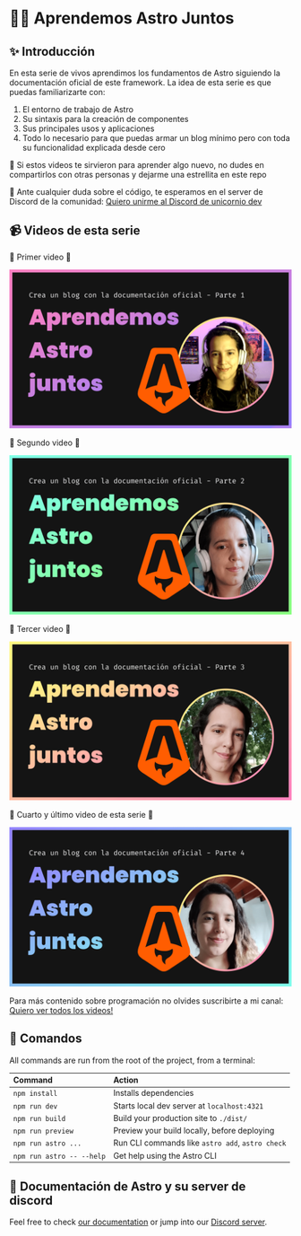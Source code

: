 # 👩‍🚀 Aprendemos Astro Juntos

## ✨ Introducción 

En esta serie de vivos aprendimos los fundamentos de Astro siguiendo la documentación oficial de este framework. La idea de esta serie es que puedas familiarizarte con:  

1. El entorno de trabajo de Astro
2. Su sintaxis para la creación de componentes 
3. Sus principales usos y aplicaciones 
4. Todo lo necesario para que puedas armar un blog mínimo pero con toda su funcionalidad explicada desde cero 

🚀 Si estos videos te sirvieron para aprender algo nuevo, no dudes en compartirlos con otras personas y dejarme una estrellita en este repo  

👀 Ante cualquier duda sobre el código, te esperamos en el server de Discord de la comunidad: [Quiero unirme al Discord de unicornio dev](https://discord.gg/92pFJKeu5d)  

## 📹 Videos de esta serie

💜 Primer video 💜  

[![Primer video de la serie aprendemos astro juntos](/public/youtube-covers/aprendemos-astro-juntos-p-1.png)](https://youtu.be/MPczB3KjesY)

💛 Segundo video 💛  

[![Segundo video de la serie aprendemos astro juntos](/public/youtube-covers/aprendemos-astro-juntos-p-2.png)](https://youtu.be/Hb08sAvGESg)

💚 Tercer video 💚  

[![Tercer video de la serie aprendemos astro juntos](/public/youtube-covers/aprendemos-astro-juntos-p-3.png)](https://youtu.be/pwl2mrfCqU0)

💙 Cuarto y último video de esta serie 💙  

[![Cuarto video de la serie aprendemos astro juntos](/public/youtube-covers/aprendemos-astro-juntos-p-4.png)](https://youtu.be/graOzZBqHc0)

Para más contenido sobre programación no olvides suscribirte a mi canal: [Quiero ver todos los videos!](https://youtube.com/@unicorniodev)

## 🧞 Comandos

All commands are run from the root of the project, from a terminal:

| Command                   | Action                                           |
| :------------------------ | :----------------------------------------------- |
| `npm install`             | Installs dependencies                            |
| `npm run dev`             | Starts local dev server at `localhost:4321`      |
| `npm run build`           | Build your production site to `./dist/`          |
| `npm run preview`         | Preview your build locally, before deploying     |
| `npm run astro ...`       | Run CLI commands like `astro add`, `astro check` |
| `npm run astro -- --help` | Get help using the Astro CLI                     |

## 👀 Documentación de Astro y su server de discord

Feel free to check [our documentation](https://docs.astro.build) or jump into our [Discord server](https://astro.build/chat).

